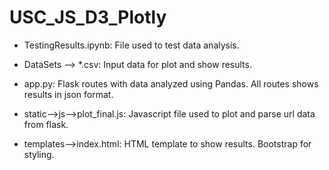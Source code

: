# USC_JS_D3_Plotly
- TestingResults.ipynb: File used to test data analysis. 
- DataSets --> *.csv: Input data for plot and show results.

- app.py: Flask routes with data analyzed using Pandas. All routes shows results in json format.
- static-->js-->plot_final.js: Javascript file used to plot and parse url data from flask.
- templates-->index.html: HTML template to show results. Bootstrap for styling.
